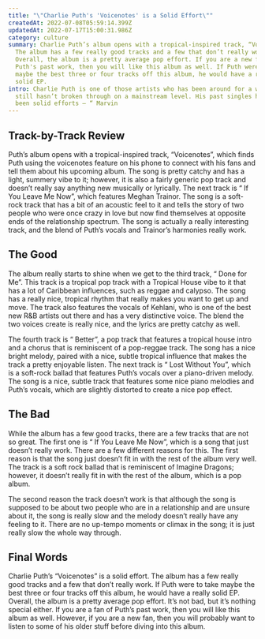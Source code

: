 ```yaml
---
title: "\"Charlie Puth's 'Voicenotes' is a Solid Effort\""
createdAt: 2022-07-08T05:59:14.399Z
updatedAt: 2022-07-17T15:00:31.986Z
category: culture
summary: Charlie Puth’s album opens with a tropical-inspired track, “Voicenotes”
  The album has a few really good tracks and a few that don’t really work.
  Overall, the album is a pretty average pop effort. If you are a new fan of
  Puth's past work, then you will like this album as well. If Puth were to take
  maybe the best three or four tracks off this album, he would have a really
  solid EP.
intro: Charlie Puth is one of those artists who has been around for a while, but
  still hasn’t broken through on a mainstream level. His past singles have all
  been solid efforts — “ Marvin
---
```


## Track-by-Track Review

Puth’s album opens with a tropical-inspired track, “Voicenotes”, which finds Puth using the voicenotes feature on his phone to connect with his fans and tell them about his upcoming album. The song is pretty catchy and has a light, summery vibe to it; however, it is also a fairly generic pop track and doesn’t really say anything new musically or lyrically. The next track is “ If You Leave Me Now”, which features Meghan Trainor. The song is a soft-rock track that has a bit of an acoustic feel to it and tells the story of two people who were once crazy in love but now find themselves at opposite ends of the relationship spectrum. The song is actually a really interesting track, and the blend of Puth’s vocals and Trainor’s harmonies really work.

## The Good

The album really starts to shine when we get to the third track, “ Done for Me”. This track is a tropical pop track with a Tropical House vibe to it that has a lot of Caribbean influences, such as reggae and calypso. The song has a really nice, tropical rhythm that really makes you want to get up and move. The track also features the vocals of Kehlani, who is one of the best new R&B artists out there and has a very distinctive voice. The blend the two voices create is really nice, and the lyrics are pretty catchy as well.

The fourth track is “ Better”, a pop track that features a tropical house intro and a chorus that is reminiscent of a pop-reggae track. The song has a nice bright melody, paired with a nice, subtle tropical influence that makes the track a pretty enjoyable listen. The next track is “ Lost Without You”, which is a soft-rock ballad that features Puth’s vocals over a piano-driven melody. The song is a nice, subtle track that features some nice piano melodies and Puth’s vocals, which are slightly distorted to create a nice pop effect.

## The Bad

While the album has a few good tracks, there are a few tracks that are not so great. The first one is “ If You Leave Me Now”, which is a song that just doesn’t really work. There are a few different reasons for this. The first reason is that the song just doesn’t fit in with the rest of the album very well. The track is a soft rock ballad that is reminiscent of Imagine Dragons; however, it doesn’t really fit in with the rest of the album, which is a pop album.

The second reason the track doesn’t work is that although the song is supposed to be about two people who are in a relationship and are unsure about it, the song is really slow and the melody doesn’t really have any feeling to it. There are no up-tempo moments or climax in the song; it is just really slow the whole way through.

## Final Words

Charlie Puth’s “Voicenotes” is a solid effort. The album has a few really good tracks and a few that don’t really work. If Puth were to take maybe the best three or four tracks off this album, he would have a really solid EP. Overall, the album is a pretty average pop effort. It’s not bad, but it’s nothing special either. If you are a fan of Puth’s past work, then you will like this album as well. However, if you are a new fan, then you will probably want to listen to some of his older stuff before diving into this album.

